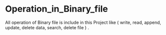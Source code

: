 # Operation_in_Binary_file
All operation of Binary file is include in this Project like ( write, read, append, update, delete data, search, delete file ) .
